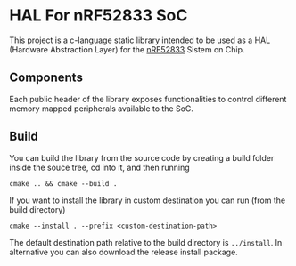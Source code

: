
# HAL For nRF52833 SoC

This project is a c-language static library intended to be used as a
HAL (Hardware Abstraction Layer) for the [nRF52833][1]
Sistem on Chip.

## Components

Each public header of the library exposes functionalities to control different
memory mapped peripherals available to the SoC.

## Build

You can build the library from the source code by creating a build folder inside
the souce tree, cd into it, and then running
```
cmake .. && cmake --build .
```
If you want to install the library in custom destination you can run (from the
build directory)
```
cmake --install . --prefix <custom-destination-path>
```
The default destination path relative to the build directory is `../install`.
In alternative you can also download the release install package.


[1]: https://infocenter.nordicsemi.com/pdf/nRF52833_OPS_v0.7.pdf
